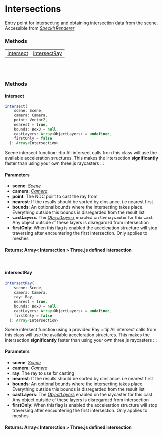 # Intersections
Entry point for intersecting and obtaining intersection data from the scene. Accessible from [*SpeckleRenderer*](/viewer/speckle-renderer-api.md)


### <h3>Methods</h3>
|  	|   |
|---    |---
| [intersect](/viewer/intersections-api.md#intersect) | [intersectRay](/viewer/intersections-api.md#intersectray)


<br>
<br>

### <h3>Methods</h3>
#### <b>intersect</b>
```ts
intersect(
    scene: Scene,
    camera: Camera,
    point: Vector2,
    nearest = true,
    bounds: Box3 = null,
    castLayers: Array<ObjectLayers> = undefined,
    firstOnly = false
  ): Array<Intersection>
```
Scene intersect function
:::tip
All intersect calls from this class will use the available acceleration structures. This makes the intersection **significantly** faster than using your own three.js raycasters
:::
#### Parameters
- **scene**: [*Scene*](https://threejs.org/docs/index.html?q=scene#api/en/scenes/Scene)
- **camera**: [*Camera*](https://threejs.org/docs/index.html?q=camera#api/en/cameras/Camera)
- **point**: The NDC point to cast the ray from
- **nearest**: If the results should be sorted by dinstance. i.e nearest first
- **bounds**: An optional bounds where the intersecting takes place. Everything outside this bounds is disregarded from the result list
- **castLayers**: The [*ObjectLayers*](/viewer/viewer-api.md#objectlayers) enabled on the raycaster for this cast. Any object outside of these layers is disregarded from intersection
- **firstOnly**: When this flag is enabled the acceleration structure will stop traversing after encountering the first intersection. Only applies to meshes
#### Returns: Array< Intersection > Three.js defined intersection

<br>

#### <b>intersectRay</b>
```ts
intersectRay(
    scene: Scene,
    camera: Camera,
    ray: Ray,
    nearest = true,
    bounds: Box3 = null,
    castLayers: Array<ObjectLayers> = undefined,
    firstOnly = false
  ): Array<Intersection>
```
Scene intersect function using a provided Ray
:::tip
All intersect calls from this class will use the available acceleration structures. This makes the intersection **significantly** faster than using your own three.js raycasters
:::
#### Parameters
- **scene**: [*Scene*](https://threejs.org/docs/index.html?q=scene#api/en/scenes/Scene)
- **camera**: [*Camera*](https://threejs.org/docs/index.html?q=camera#api/en/cameras/Camera)
- **ray**: The ray to use for casting
- **nearest**: If the results should be sorted by dinstance. i.e nearest first
- **bounds**: An optional bounds where the intersecting takes place. Everything outside this bounds is disregarded from the result list
- **castLayers**: The [*ObjectLayers*](/viewer/viewer-api.md#objectlayers) enabled on the raycaster for this cast. Any object outside of these layers is disregarded from intersection
- **firstOnly**: When this flag is enabled the acceleration structure will stop traversing after encountering the first intersection. Only applies to meshes
#### Returns: Array< Intersection > Three.js defined intersection
<br>
<br>